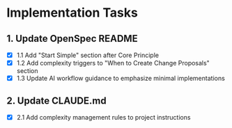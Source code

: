 # Implementation Tasks

## 1. Update OpenSpec README
- [x] 1.1 Add "Start Simple" section after Core Principle
- [x] 1.2 Add complexity triggers to "When to Create Change Proposals" section
- [x] 1.3 Update AI workflow guidance to emphasize minimal implementations

## 2. Update CLAUDE.md
- [x] 2.1 Add complexity management rules to project instructions